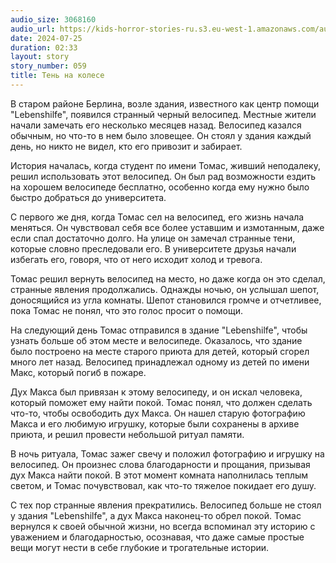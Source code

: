 ```yaml
---
audio_size: 3068160
audio_url: https://kids-horror-stories-ru.s3.eu-west-1.amazonaws.com/audio/059-shadow-on-wheel.mp3
date: 2024-07-25
duration: 02:33
layout: story
story_number: 059
title: Тень на колесе
---
```


В старом районе Берлина, возле здания, известного как центр помощи "Lebenshilfe", появился странный черный велосипед. Местные жители начали замечать его несколько месяцев назад. Велосипед казался обычным, но что-то в нем было зловещее. Он стоял у здания каждый день, но никто не видел, кто его привозит и забирает.

История началась, когда студент по имени Томас, живший неподалеку, решил использовать этот велосипед. Он был рад возможности ездить на хорошем велосипеде бесплатно, особенно когда ему нужно было быстро добраться до университета.

С первого же дня, когда Томас сел на велосипед, его жизнь начала меняться. Он чувствовал себя все более уставшим и измотанным, даже если спал достаточно долго. На улице он замечал странные тени, которые словно преследовали его. В университете друзья начали избегать его, говоря, что от него исходит холод и тревога.

Томас решил вернуть велосипед на место, но даже когда он это сделал, странные явления продолжались. Однажды ночью, он услышал шепот, доносящийся из угла комнаты. Шепот становился громче и отчетливее, пока Томас не понял, что это голос просит о помощи.

На следующий день Томас отправился в здание "Lebenshilfe", чтобы узнать больше об этом месте и велосипеде. Оказалось, что здание было построено на месте старого приюта для детей, который сгорел много лет назад. Велосипед принадлежал одному из детей по имени Макс, который погиб в пожаре.

Дух Макса был привязан к этому велосипеду, и он искал человека, который поможет ему найти покой. Томас понял, что должен сделать что-то, чтобы освободить дух Макса. Он нашел старую фотографию Макса и его любимую игрушку, которые были сохранены в архиве приюта, и решил провести небольшой ритуал памяти.

В ночь ритуала, Томас зажег свечу и положил фотографию и игрушку на велосипед. Он произнес слова благодарности и прощания, призывая дух Макса найти покой. В этот момент комната наполнилась теплым светом, и Томас почувствовал, как что-то тяжелое покидает его душу.

С тех пор странные явления прекратились. Велосипед больше не стоял у здания "Lebenshilfe", а дух Макса наконец-то обрел покой. Томас вернулся к своей обычной жизни, но всегда вспоминал эту историю с уважением и благодарностью, осознавая, что даже самые простые вещи могут нести в себе глубокие и трогательные истории.